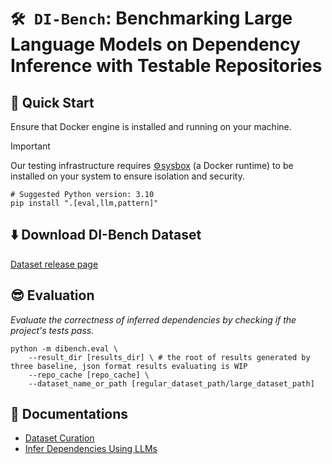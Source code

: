 # `🛠️ DI-Bench`: Benchmarking Large Language Models on Dependency Inference with Testable Repositories

## 🚀 Quick Start

Ensure that Docker engine is installed and running on your machine.

> [!Important]
>
>
> Our testing infrastructure requires [⚙️sysbox](https://github.com/nestybox/sysbox) (a Docker runtime) to be installed on your system to ensure isolation and security.

```shell
# Suggested Python version: 3.10
pip install ".[eval,llm,pattern]"
```

## ⬇️ Download DI-Bench Dataset

[Dataset release page](https://github.com/microsoft/DI-Bench/releases)

## 😎 Evaluation

_Evaluate the correctness of inferred dependencies by checking if the project's tests pass._

```shell
python -m dibench.eval \
    --result_dir [results_dir] \ # the root of results generated by three baseline, json format results evaluating is WIP
    --repo_cache [repo_cache] \
    --dataset_name_or_path [regular_dataset_path/large_dataset_path]
```

## 📃 Documentations
- [Dataset Curation](./dibench/curate/curate.md)
- [Infer Dependencies Using LLMs](./dibench/infer.md)
